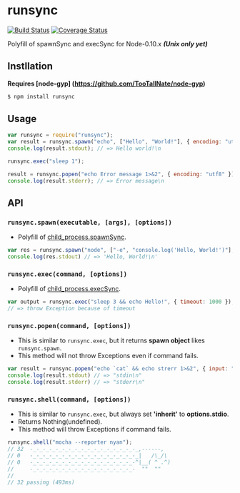 runsync 
=======
[![Build Status](https://travis-ci.org/norahiko/runsync.svg?branch=master)](https://travis-ci.org/norahiko/runsync)
[![Coverage Status](https://coveralls.io/repos/norahiko/runsync/badge.png?branch=master)](https://coveralls.io/r/norahiko/runsync?branch=master)

Polyfill of spawnSync and execSync for Node-0.10.x ***(Unix only yet)***


## Instllation
**Requires [node-gyp] (https://github.com/TooTallNate/node-gyp)**
```sh
$ npm install runsync
```


## Usage
```js
var runsync = require("runsync");
var result = runsync.spawn("echo", ["Hello", "World!"], { encoding: "utf8" });
console.log(result.stdout); // => Hello world!\n

runsync.exec("sleep 1");

result = runsync.popen("echo Error message 1>&2", { encoding: "utf8" });
console.log(result.stderr); // => Error message\n
```


## API

### `runsync.spawn(executable, [args], [options])`
* Polyfill of [child_process.spawnSync](http://nodejs.org/dist/v0.11.13/docs/api/child_process.html#child_process_child_process_spawnsync_command_args_options).

```js
var res = runsync.spawn("node", ["-e", "console.log('Hello, World!')"], { encoding: "utf8" });
console.log(res.stdout) // => 'Hello, World!\n'
```

### `runsync.exec(command, [options])`
* Polyfill of [child_process.execSync](http://nodejs.org/dist/v0.11.13/docs/api/child_process.html#child_process_child_process_execsync_command_options).

```js
var output = runsync.exec("sleep 3 && echo Hello!", { timeout: 1000 });
// => throw Exception because of timeout
```

### `runsync.popen(command, [options])`
* This is similar to `runsync.exec`, but it returns **spawn object** likes `runsync.spawn`.
* This method will not throw Exceptions even if command fails.

```js
var result = runsync.popen("echo `cat` && echo strerr 1>&2", { input: "stdin", encoding: "utf8" });
console.log(result.stdout) // => "stdin\n"
console.log(result.stderr) // => "stderr\n"
```

### `runsync.shell(command, [options])`
* This is similar to `runsync.exec`, but always set **'inherit'** to **options.stdio**.
* Returns Nothing(undefined).
* This method will throw Exceptions if command fails.

```js
runsync.shell("mocha --reporter nyan");
// 32  -_-_-_-_-_-_-_-_-_-_-_-_-_-_-_-_-_,------,
// 0   -_-_-_-_-_-_-_-_-_-_-_-_-_-_-_-_-_|   /\_/\ 
// 0   -_-_-_-_-_-_-_-_-_-_-_-_-_-_-_-_-^|__( ^ .^) 
//     -_-_-_-_-_-_-_-_-_-_-_-_-_-_-_-_-  ""  "" 
//
// 32 passing (493ms)
```
